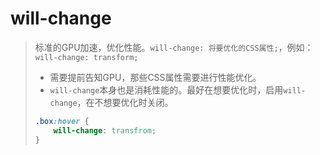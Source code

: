 # will-change

> 标准的GPU加速，优化性能。`will-change: 将要优化的CSS属性;`，例如：`will-change: transform;`
>
> - 需要提前告知GPU，那些CSS属性需要进行性能优化。
> - `will-change`本身也是消耗性能的。最好在想要优化时，启用`will-change`，在不想要优化时关闭。
>
> ```css
> .box:hover {
>     will-change: transfrom;
> }
> ```